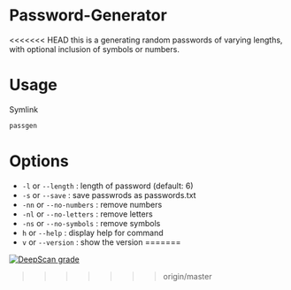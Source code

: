 # Password-Generator
<<<<<<< HEAD
this is a generating random passwords of varying lengths, with optional inclusion of symbols or numbers.
# Usage
Symlink
```bash
passgen
```
# Options
* `-l` or `--length` : length of password (default: 6)
* `-s` or `--save` : save passwrods as passwords.txt
* `-nn` or `--no-numbers` : remove numbers
* `-nl` or `--no-letters` : remove letters
* `-ns` or `--no-symbols` : remove symbols
* `h` or `--help` : display help for command
* `v` or `--version` : show the version
=======

[![DeepScan grade](https://deepscan.io/api/teams/19512/projects/24476/branches/755799/badge/grade.svg)](https://deepscan.io/dashboard#view=project&tid=19512&pid=24476&bid=755799)
>>>>>>> origin/master
